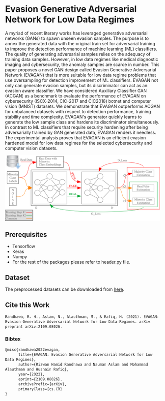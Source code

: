 # Evasion Generative Adversarial Network for Low Data Regimes
A myriad of recent literary works has leveraged generative adversarial networks (GANs) to spawn unseen evasion samples. The purpose is to annex the generated data with the original train set for adversarial training to improve the detection performance of machine learning (ML) classifiers. The quality of generating adversarial samples relies on the adequacy of training data samples. However, in low data regimes like medical diagnostic imaging and cybersecurity, the anomaly samples are scarce in number. This paper proposes a novel GAN design called Evasion Generative Adversarial Network (EVAGAN) that is more suitable for low data regime problems that use oversampling for detection improvement of ML classifiers. EVAGAN not only can generate evasion samples, but its discriminator can act as an evasion aware classifier. We have considered Auxiliary Classifier GAN (ACGAN) as a benchmark to evaluate the performance of EVAGAN on cybersecurity (ISCX-2014, CIC-2017 and CIC2018) botnet and computer vision (MNIST) datasets. We demonstrate that EVAGAN outperforms ACGAN for unbalanced datasets with respect to detection performance, training stability and time complexity. EVAGAN's generator quickly learns to generate the low sample class and hardens its discriminator simultaneously. In contrast to ML classifiers that require security hardening after being adversarially trained by GAN generated data, EVAGAN renders it needless. The experimental analysis proves that EVAGAN is an efficient evasion hardened model for low data regimes for the selected cybersecurity and computer vision datasets.

![](EVAGAN.svg "EVAGAN Architecture")


## Prerequisites
* Tensorflow
* Keras
* Numpy
* For the rest of the packages please refer to header.py file.

## Dataset
The preprocessed datasets can be downloaded from [here](https://drive.google.com/drive/folders/1sOUEK0Cgpm_P_uxpBydTzGXbJdPISGnU?usp=sharing).
## Cite this Work
```
Randhawa, R. H., Aslam, N., Alauthman, M., & Rafiq, H. (2021). EVAGAN: Evasion Generative Adversarial Network for Low Data Regimes. arXiv preprint arXiv:2109.08026.
```
### Bibtex
```
@misc{randhawa2022evagan,
      title={EVAGAN: Evasion Generative Adversarial Network for Low Data Regimes}, 
      author={Rizwan Hamid Randhawa and Nauman Aslam and Mohammad Alauthman and Husnain Rafiq},
      year={2022},
      eprint={2109.08026},
      archivePrefix={arXiv},
      primaryClass={cs.CR}
}

```